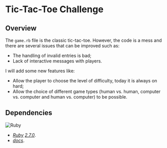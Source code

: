 # Tic-Tac-Toe Challenge 

## Overview

The `game.rb` file is the classic tic-tac-toe. However, the code is a mess and there are several issues that can be improved such as:

- The handling of invalid entries is bad;
- Lack of interactive messages with players.

I will add some new features like:

- Allow the player to choose the level of difficulty, today it is always on hard;
- Allow the choice of different game types (human vs. human, computer vs. computer and human vs. computer) to be possible.

## Dependencies

![Ruby](https://img.shields.io/badge/Ruby-CC342D?style=for-the-badge&logo=ruby&logoColor=white)

- *[Ruby](https://www.ruby-lang.org/en/) [2.7.0](https://www.ruby-lang.org/en/news/2019/12/25/ruby-2-7-0-released/)*.
- *[docs](https://docs.ruby-lang.org/en/2.7.0/)*.

